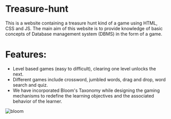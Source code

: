 # Treasure-hunt
This is a website containing a treasure hunt kind of a game using HTML, CSS and JS. The main aim of this website is to provide knowledge of basic concepts of Database management system (DBMS) in the form of a game.
# Features:
- Level based games (easy to difficult), clearing one level unlocks the next.
- Different games include crossword, jumbled words, drag and drop, word search and quiz.
- We have incorporated Bloom's Taxonomy while designing the gaming mechanisms to redefine the learning objectives and the associated behavior of the learner.

 ![bloom](https://user-images.githubusercontent.com/74644342/146149403-02c71b13-9e47-460f-9ef5-680d2b7c8f1e.png)

